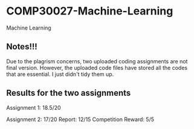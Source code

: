 # COMP30027-Machine-Learning
Machine Learning

## Notes!!!
Due to the plagrism concerns, two uploaded coding assignments are not final version. 
However, the uploaded code files have stored all the codes that are essential. I just didn't tidy them up.

## Results for the two assignments
Assignment 1: 18.5/20

Assignment 2: 17/20
Report: 12/15 
Competition Reward: 5/5
